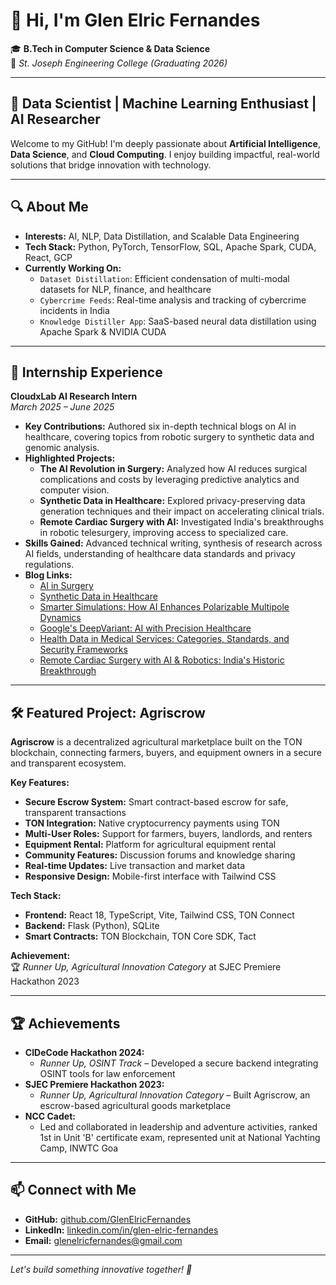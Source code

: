 # 👋 Hi, I'm Glen Elric Fernandes

🎓 **B.Tech in Computer Science & Data Science**  
📍 *St. Joseph Engineering College (Graduating 2026)*

---

## 🚀 Data Scientist | Machine Learning Enthusiast | AI Researcher

Welcome to my GitHub! I'm deeply passionate about **Artificial Intelligence**, **Data Science**, and **Cloud Computing**. I enjoy building impactful, real-world solutions that bridge innovation with technology.

---

## 🔍 About Me

- **Interests:** AI, NLP, Data Distillation, and Scalable Data Engineering  
- **Tech Stack:** Python, PyTorch, TensorFlow, SQL, Apache Spark, CUDA, React, GCP  
- **Currently Working On:**
  - `Dataset Distillation`: Efficient condensation of multi-modal datasets for NLP, finance, and healthcare
  - `Cybercrime Feeds`: Real-time analysis and tracking of cybercrime incidents in India
  - `Knowledge Distiller App`: SaaS-based neural data distillation using Apache Spark & NVIDIA CUDA

---

## 🏢 Internship Experience

**CloudxLab AI Research Intern**  
*March 2025 – June 2025*

- **Key Contributions:** Authored six in-depth technical blogs on AI in healthcare, covering topics from robotic surgery to synthetic data and genomic analysis.
- **Highlighted Projects:**
  - **The AI Revolution in Surgery:** Analyzed how AI reduces surgical complications and costs by leveraging predictive analytics and computer vision.
  - **Synthetic Data in Healthcare:** Explored privacy-preserving data generation techniques and their impact on accelerating clinical trials.
  - **Remote Cardiac Surgery with AI:** Investigated India's breakthroughs in robotic telesurgery, improving access to specialized care.
- **Skills Gained:** Advanced technical writing, synthesis of research across AI fields, understanding of healthcare data standards and privacy regulations.
- **Blog Links:**
  - [AI in Surgery](https://aiforhealthtech.com/the-ai-revolution-in-surgery-how-smart-technology-is-transfor)
  - [Synthetic Data in Healthcare](https://aiforhealthtech.com/synthetic-data-in-healthcare/)
  - [Smarter Simulations: How AI Enhances Polarizable Multipole Dynamics](https://aiforhealthtech.com/smarter-simulations-how-ai-enhances-polarizable-multipole-dynamics/)
  - [Google's DeepVariant: AI with Precision Healthcare](https://aiforhealthtech.com/googles-deepvariant-ai-with-precision-healthcare/)
  - [Health Data in Medical Services: Categories, Standards, and Security Frameworks](https://aiforhealthtech.com/health-data-in-medical-services-categories-standards-and-security-frameworks/)
  - [Remote Cardiac Surgery with AI & Robotics: India's Historic Breakthrough](https://aiforhealthtech.com/remote-cardiac-surgery-ai-robotics-india-breakthrough/)

---

## 🛠️ Featured Project: Agriscrow

**Agriscrow** is a decentralized agricultural marketplace built on the TON blockchain, connecting farmers, buyers, and equipment owners in a secure and transparent ecosystem.

**Key Features:**
- **Secure Escrow System:** Smart contract-based escrow for safe, transparent transactions
- **TON Integration:** Native cryptocurrency payments using TON
- **Multi-User Roles:** Support for farmers, buyers, landlords, and renters
- **Equipment Rental:** Platform for agricultural equipment rental
- **Community Features:** Discussion forums and knowledge sharing
- **Real-time Updates:** Live transaction and market data
- **Responsive Design:** Mobile-first interface with Tailwind CSS

**Tech Stack:**
- **Frontend:** React 18, TypeScript, Vite, Tailwind CSS, TON Connect
- **Backend:** Flask (Python), SQLite
- **Smart Contracts:** TON Blockchain, TON Core SDK, Tact

**Achievement:**  
🏆 *Runner Up, Agricultural Innovation Category* at SJEC Premiere Hackathon 2023

---

## 🏆 Achievements

- **CIDeCode Hackathon 2024:**  
  - *Runner Up, OSINT Track* – Developed a secure backend integrating OSINT tools for law enforcement
- **SJEC Premiere Hackathon 2023:**  
  - *Runner Up, Agricultural Innovation Category* – Built Agriscrow, an escrow-based agricultural goods marketplace
- **NCC Cadet:**  
  - Led and collaborated in leadership and adventure activities, ranked 1st in Unit 'B' certificate exam, represented unit at National Yachting Camp, INWTC Goa

---

## 📫 Connect with Me

- **GitHub:** [github.com/GlenElricFernandes](https://github.com/GlenElric)
- **LinkedIn:** [linkedin.com/in/glen-elric-fernandes](https://linkedin.com/in/glen-elric-fernandes)
- **Email:** glenelricfernandes@gmail.com

---

*Let's build something innovative together! 🚀*

